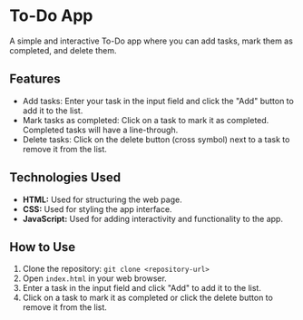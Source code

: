# To-Do App

A simple and interactive To-Do app where you can add tasks, mark them as completed, and delete them.

## Features

- Add tasks: Enter your task in the input field and click the "Add" button to add it to the list.
- Mark tasks as completed: Click on a task to mark it as completed. Completed tasks will have a line-through.
- Delete tasks: Click on the delete button (cross symbol) next to a task to remove it from the list.

## Technologies Used

- **HTML:** Used for structuring the web page.
- **CSS:** Used for styling the app interface.
- **JavaScript:** Used for adding interactivity and functionality to the app.

## How to Use

1. Clone the repository: `git clone <repository-url>`
2. Open `index.html` in your web browser.
3. Enter a task in the input field and click "Add" to add it to the list.
4. Click on a task to mark it as completed or click the delete button to remove it from the list.

